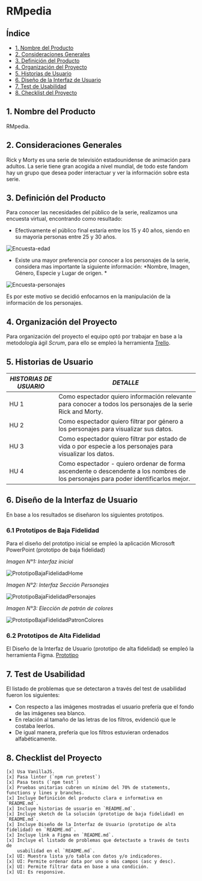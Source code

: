 # RMpedia

## Índice

- [1. Nombre del Producto](#1-nombre-del-producto)
- [2. Consideraciones Generales](#2-consideraciones-generales)
- [3. Definición del Producto](#3-definición-del-producto)
- [4. Organización del Proyecto](#4-organización-del-proyecto)
- [5. Historias de Usuario](#5-historias-de-usuario)
- [6. Diseño de la Interfaz de Usuario](#6-diseño-de-la-interfaz-de-usuario)
- [7. Test de Usabilidad](#7-test-de-usabilidad)
- [8. Checklist del Proyecto](#8-checklist-del-proyecto)

## 1. Nombre del Producto
RMpedia.

## 2. Consideraciones Generales
Rick y Morty es una serie de televisión estadounidense de animación para adultos. La serie tiene gran acogida a nivel mundial,
de todo este fandom hay un grupo que desea poder interactuar y ver la información sobre esta serie.

## 3. Definición del Producto
Para conocer las necesidades del público de la serie, realizamos una encuesta virtual, encontrando como resultado:
-   Efectivamente el público final estaría entre los 15 y 40 años, siendo en su mayoría personas entre 25 y 30 años.

![Encuesta-edad](https://user-images.githubusercontent.com/91750603/145142969-780e35c9-fd88-4d80-9a00-134c5861ded4.jpg)

-   Existe una mayor preferencia por conocer a los personajes de la serie, considera mas importante la siguiente información: 
    *Nombre, Imagen, Género, Especie y Lugar de origen. * 

![Encuesta-personajes](https://user-images.githubusercontent.com/91750603/145142997-1437ef6c-5915-40bd-8a64-fbeab157a0bb.jpg)
    
Es por este motivo se decidió enfocarnos en la manipulación de la información de los personajes.

## 4. Organización del Proyecto
Para organización del proyecto el equipo optó por trabajar en base a la metodología ágil *Scrum*, 
para ello se empleó la herramienta [Trello](https://trello.com/invite/b/CEPkKv4H/bfd2fc0fce23a11dc8aa3439cc99cec9/proyecto-data-lovers "Trello").

## 5. Historias de Usuario
|  *HISTORIAS DE USUARIO* |*DETALLE*   |
| ------------ | ------------ |
| HU 1 | Como espectador quiero información relevante   para conocer a todos los personajes de la serie Rick and Morty. |
| HU 2 | Como espectador quiero filtrar por género a los personajes para visualizar sus datos. |
| HU 3 | Como espectador quiero filtrar por estado de vida o por especie a los personajes para visualizar los datos. |
| HU 4 | Como espectador - quiero ordenar de forma ascendente o descendente a los nombres de los personajes para poder identificarlos mejor. |

## 6. Diseño de la Interfaz de Usuario
En base a los resultados se diseñaron los siguientes prototipos.

### 6.1 Prototipos de Baja Fidelidad
Para el diseño del prototipo inicial se empleó la aplicación Microsoft PowerPoint (prototipo de baja fidelidad)
    
 *Imagen N°1: Interfaz inicial*
 
![PrototipoBajaFidelidadHome](https://user-images.githubusercontent.com/91750603/145139047-247c1269-cb38-4b4c-883f-f5c12da34425.jpg)

 *Imagen N°2: Interfaz Sección Personajes*
 
![PrototipoBajaFidelidadPersonajes](https://user-images.githubusercontent.com/91750603/145139273-8c6f4cd9-d271-4541-8ffb-535625ce055a.jpg)

 *Imagen N°3: Elección de patrón de colores*
 
![PrototipoBajaFidelidadPatronColores](https://user-images.githubusercontent.com/91750603/145139610-e18c28d8-9f44-49e3-8211-7cfc56fd7048.jpg)

### 6.2 Prototipos de Alta Fidelidad
El Diseño de la Interfaz de Usuario (prototipo de alta fidelidad) se empleó la herramienta Figma. 
[Prototipo](https://www.figma.com/file/J84alZJLUSfXrqJQEhqv2m/Web?node-id=0%3A1 "Prototipo")

## 7. Test de Usabilidad
El listado de problemas que se detectaron a través del test de usabilidad fueron los siguientes:
- Con respecto a las imágenes mostradas el usuario prefería que el fondo de las imágenes sea blanco.
- En relación al tamaño de las letras de los filtros, evidenció que le costaba leerlos.
- De igual manera, prefería que los filtros estuvieran ordenados alfabéticamente. 
 
## 8. Checklist del Proyecto
    [x] Usa VanillaJS.
    [x] Pasa linter (`npm run pretest`)
    [x] Pasa tests (`npm test`)
    [x] Pruebas unitarias cubren un mínimo del 70% de statements, functions y lines y branches.
    [x] Incluye Definición del producto clara e informativa en `README.md`.
    [x] Incluye historias de usuario en `README.md`.
    [x] Incluye sketch de la solución (prototipo de baja fidelidad) en `README.md`.
    [x] Incluye Diseño de la Interfaz de Usuario (prototipo de alta fidelidad) en `README.md`.
    [x] Incluye link a Figma en `README.md`.
    [x] Incluye el listado de problemas que detectaste a través de tests de
        usabilidad en el `README.md`.
    [x] UI: Muestra lista y/o tabla con datos y/o indicadores.
    [x] UI: Permite ordenar data por uno o más campos (asc y desc).
    [x] UI: Permite filtrar data en base a una condición.
    [x] UI: Es responsive.
